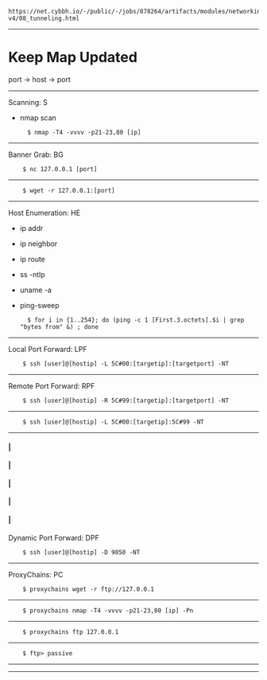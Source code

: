     https://net.cybbh.io/-/public/-/jobs/878264/artifacts/modules/networking/slides-v4/08_tunneling.html
_________________________________________________________________________________________________________________
# Keep Map Updated
port -> host -> port
_________________________________________________________________________________________________________________
Scanning: S

- nmap scan

        $ nmap -T4 -vvvv -p21-23,80 [ip]
_________________________________________________________________________________________________________________
Banner Grab: BG

        $ nc 127.0.0.1 [port]
_________________________________________________________________________________________________________________
        $ wget -r 127.0.0.1:[port]
_________________________________________________________________________________________________________________
Host Enumeration: HE

- ip addr
- ip neighbor
- ip route
- ss -ntlp
- uname -a
- ping-sweep

        $ for i in {1..254}; do (ping -c 1 [First.3.octets].$i | grep "bytes from" &) ; done
_________________________________________________________________________________________________________________
Local Port Forward: LPF

        $ ssh [user]@[hostip] -L 5C#00:[targetip]:[targetport] -NT
_________________________________________________________________________________________________________________
Remote Port Forward: RPF

        $ ssh [user]@[hostip] -R 5C#99:[targetip]:[targetport] -NT
_________________________________________________________________________________________________________________
        $ ssh [user]@[hostip] -L 5C#00:[targetip]:5C#99 -NT
_________________________________________________________________________________________________________________
#### |
#### |
#### |
#### |
#### |
Dynamic Port Forward: DPF

        $ ssh [user]@[hostip] -D 9050 -NT
_________________________________________________________________________________________________________________
ProxyChains: PC

        $ proxychains wget -r ftp://127.0.0.1
_________________________________________________________________________________________________________________
        $ proxychains nmap -T4 -vvvv -p21-23,80 [ip] -Pn
_________________________________________________________________________________________________________________
        $ proxychains ftp 127.0.0.1
_________________________________________________________________________________________________________________
        $ ftp> passive
_________________________________________________________________________________________________________________

_________________________________________________________________________________________________________________
